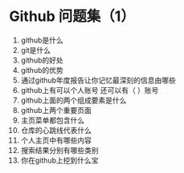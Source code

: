 # Github 问题集（1）
1. github是什么
2. git是什么
3. github的好处
4. github的优势
5. 通过github年度报告让你记忆最深刻的信息由哪些
6. github上有可以个人账号 还可以有（  ）账号
7. github上面的两个组成要素是什么
8. github上两个重要页面
9. 主页菜单都包含什么
10. 仓库的心跳线代表什么
11. 个人主页中有哪些内容
12. 搜索结果分别有哪些类别
13. 你在github上挖到什么宝
